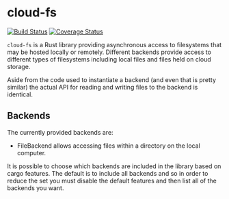 # cloud-fs

[![Build Status](https://travis-ci.org/FractalBrew/cloud-fs.svg?branch=master)](https://travis-ci.org/FractalBrew/cloud-fs)
[![Coverage Status](https://coveralls.io/repos/github/FractalBrew/cloud-fs/badge.svg?branch=master)](https://coveralls.io/github/FractalBrew/cloud-fs?branch=master)

`cloud-fs` is a Rust library providing asynchronous access to filesystems that may be hosted locally or remotely. Different backends provide access to different types of filesystems including local files and files held on cloud storage.

Aside from the code used to instantiate a backend (and even that is pretty similar) the actual API for reading and writing files to the backend is identical.

## Backends

The currently provided backends are:

* FileBackend allows accessing files within a directory on the local computer.

It is possible to choose which backends are included in the library based on cargo features. The default is to include all backends and so in order to reduce the set you must disable the default features and then list all of the backends you want.